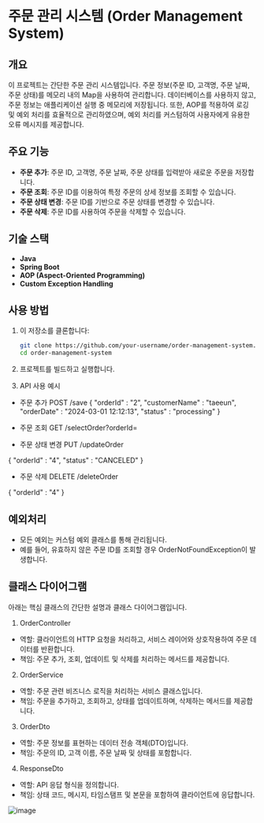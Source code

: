 # 주문 관리 시스템 (Order Management System)

## 개요
이 프로젝트는 간단한 주문 관리 시스템입니다. 주문 정보(주문 ID, 고객명, 주문 날짜, 주문 상태)를 메모리 내의 Map을 사용하여 관리합니다. 데이터베이스를 사용하지 않고, 주문 정보는 애플리케이션 실행 중 메모리에 저장됩니다. 또한, AOP를 적용하여 로깅 및 예외 처리를 효율적으로 관리하였으며, 예외 처리를 커스텀하여 사용자에게 유용한 오류 메시지를 제공합니다.

## 주요 기능
- **주문 추가**: 주문 ID, 고객명, 주문 날짜, 주문 상태를 입력받아 새로운 주문을 저장합니다.
- **주문 조회**: 주문 ID를 이용하여 특정 주문의 상세 정보를 조회할 수 있습니다.
- **주문 상태 변경**: 주문 ID를 기반으로 주문 상태를 변경할 수 있습니다.
- **주문 삭제**: 주문 ID를 사용하여 주문을 삭제할 수 있습니다.

## 기술 스택
- **Java**
- **Spring Boot**
- **AOP (Aspect-Oriented Programming)**
- **Custom Exception Handling**

## 사용 방법
1. 이 저장소를 클론합니다:
   ```bash
   git clone https://github.com/your-username/order-management-system.git
   cd order-management-system

2. 프로젝트를 빌드하고 실행합니다.

3. API 사용 예시

- 주문 추가
POST /save
{
    "orderId" : "2",
    "customerName" : "taeeun",
    "orderDate" : "2024-03-01 12:12:13",
    "status" : "processing"
}

- 주문 조회
GET /selectOrder?orderId=

- 주문 상태 변경
PUT /updateOrder

{
    "orderId" : "4",
    "status" : "CANCELED"
}

- 주문 삭제
DELETE /deleteOrder

{
    "orderId" : "4"
}

## 예외처리
- 모든 예외는 커스텀 예외 클래스를 통해 관리됩니다.
- 예를 들어, 유효하지 않은 주문 ID를 조회할 경우 OrderNotFoundException이 발생합니다.

## 클래스 다이어그램
아래는 핵심 클래스의 간단한 설명과 클래스 다이어그램입니다.
1. OrderController
  - 역할: 클라이언트의 HTTP 요청을 처리하고, 서비스 레이어와 상호작용하여 주문 데이터를 반환합니다.
  - 책임: 주문 추가, 조회, 업데이트 및 삭제를 처리하는 메서드를 제공합니다.
     
2. OrderService
  - 역할: 주문 관련 비즈니스 로직을 처리하는 서비스 클래스입니다.
  - 책임: 주문을 추가하고, 조회하고, 상태를 업데이트하며, 삭제하는 메서드를 제공합니다.

3. OrderDto
  - 역할: 주문 정보를 표현하는 데이터 전송 객체(DTO)입니다.
  - 책임: 주문의 ID, 고객 이름, 주문 날짜 및 상태를 포함합니다.

4. ResponseDto
  - 역할: API 응답 형식을 정의합니다.
  - 책임: 상태 코드, 메시지, 타임스탬프 및 본문을 포함하여 클라이언트에 응답합니다.

![image](https://github.com/user-attachments/assets/a63f9fe9-690d-4be1-ac24-c4e12c7fbf37)
 
